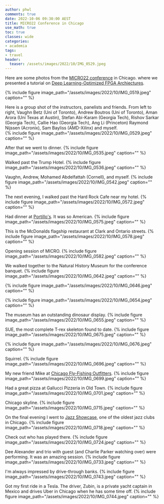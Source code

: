 ```yaml
---
author: phwl
comments: true
date: 2022-10-06 09:30:00 AEST
title: MICRO22 Conference in Chicago
use_math: true
toc: true
classes: wide
categories:
- academia
tags:
- travel
header:
  teaser: /assets/images/2022/10/IMG_0529.jpeg
---
```

Here are some photos from the [MICRO22 conference](https://www.microarch.org/micro55/) in Chicago.
where we presented a tutorial on [Deep Learning-Optimized FPGA
Archiectures](https://sites.google.com/view/fpgadlmicro22).

{% include figure image_path="/assets/images/2022/10/IMG_0519.jpeg" caption="" %}

Here is a group shot of the instructors, panelists and friends.
From left to right, Vaughn Betz (Uni of Toronto), Andrew Boutros
(Uni of Toronto), Aman Arora (Uni Texas at Austin), Stefan Abi-Karam
(Georgia Tech), Rishov Sarkar (Georgia Tech), Callie Hao (Georgia
Tech), Ang Li (Princeton) Raymond Nijssen (Acronix), Sam Bayliss
(AMD-Xilinx) and myself.  
{% include figure image_path="/assets/images/2022/10/IMG_0529.jpeg" caption="" %}

After that we went to dinner.
{% include figure image_path="/assets/images/2022/10/IMG_0535.jpeg" caption="" %}

Walked past the Trump Hotel.
{% include figure image_path="/assets/images/2022/10/IMG_0536.jpeg" caption="" %}

Vaughn, Andrew, Mohamed Abdelfattah (Cornell), and myself.
{% include figure image_path="/assets/images/2022/10/IMG_0542.jpeg" caption="" %}

The next evening, I walked past the Hard Rock Cafe near my hotel.
{% include figure image_path="/assets/images/2022/10/IMG_0572.jpeg" caption="" %}

Had dinner at [Portillo's](https://www.portillos.com). It was so American.
{% include figure image_path="/assets/images/2022/10/IMG_0575.jpeg" caption="" %}

This is the McDonalds flagship restaurant at Clark and Ontario streets.
{% include figure image_path="/assets/images/2022/10/IMG_0578.jpeg" caption="" %}

Opening session of MICRO.
{% include figure image_path="/assets/images/2022/10/IMG_0582.jpeg" caption="" %}

We walked together to the Natural History Museum for the conference banquet.
{% include figure image_path="/assets/images/2022/10/IMG_0642.jpeg" caption="" %}

{% include figure image_path="/assets/images/2022/10/IMG_0646.jpeg" caption="" %}

{% include figure image_path="/assets/images/2022/10/IMG_0654.jpeg" caption="" %}

The museum has an outstanding dinosaur display.
{% include figure image_path="/assets/images/2022/10/IMG_0655.jpeg" caption="" %}

SUE, the most complete T-rex skeleton found to date.
{% include figure image_path="/assets/images/2022/10/IMG_0675.jpeg" caption="" %}

{% include figure image_path="/assets/images/2022/10/IMG_0676.jpeg" caption="" %}

Squirrel.
{% include figure image_path="/assets/images/2022/10/IMG_0696.jpeg" caption="" %}

My new friend Mike at [Chicago Fly-Fishing Outfitters](https://www.chifly.com).
{% include figure image_path="/assets/images/2022/10/IMG_0699.jpeg" caption="" %}

Had a great pizza at Gallucci Pizzeria in Old Town.
{% include figure image_path="/assets/images/2022/10/IMG_0701.jpeg" caption="" %}

Chicago skyline.
{% include figure image_path="/assets/images/2022/10/IMG_0715.jpeg" caption="" %}

On the final evening I went to [Jazz Showcase](https://www.jazzshowcase.com/),
one of the oldest jazz clubs in Chicago.
{% include figure image_path="/assets/images/2022/10/IMG_0718.jpeg" caption="" %}

Check out who has played there.
{% include figure image_path="/assets/images/2022/10/IMG_0724.jpeg" caption="" %}

Dee Alexander and trio with guest (and Charlie Parker watching over) 
were performing. It was an amazing session.
{% include figure image_path="/assets/images/2022/10/IMG_0733.jpeg" caption="" %}

I'm always impressed by drive-through banks.
{% include figure image_path="/assets/images/2022/10/IMG_0743.jpeg" caption="" %}

Got my first ride in a Tesla. The driver, Zubin, is a private
yacht captain in Mexico and drives Uber in Chicago when he has some time off.
{% include figure image_path="/assets/images/2022/10/IMG_0744.jpeg" caption="" %}
